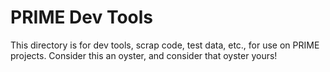 # PRIME Dev Tools

This directory is for dev tools, scrap code, test data, etc., for use on PRIME projects. Consider this an oyster, and consider that oyster yours!

